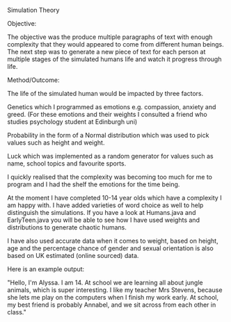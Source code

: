 Simulation Theory

Objective:

The objective was the produce multiple paragraphs of text with enough complexity
that they would appeared to come from different human beings. The next step was
to generate a new piece of text for each person at multiple stages of the
simulated humans life and watch it progress through life.

Method/Outcome:

The life of the
simulated human would be impacted by three factors.

Genetics which I programmed as emotions e.g. compassion, anxiety and greed.
(For these emotions and their weights I consulted a friend who studies
psychology student at Edinburgh uni)

Probability in the form of a Normal distribution which was used to pick values
such as height and weight.

Luck which was implemented as a random generator for values such as name,
school topics and favourite sports.

I quickly realised that the complexity was becoming too much for me to program
and I had the shelf the emotions for the time being.

At the moment I have completed 10-14 year olds which have a complexity I am
happy with. I have added varieties of word choice as well to help distinguish
the simulations. If you have a look at Humans.java and EarlyTeen.java you will
be able to see how I have used weights and distributions to generate chaotic
humans.

I have also used accurate data when it comes to weight, based on height, age
and the percentage chance of gender and sexual orientation is also based on UK
estimated (online sourced) data.

Here is an example output:

"Hello, I'm Alyssa.
I am 14. At school we are learning all about jungle animals, which is super
interesting. I like my teacher Mrs Stevens, because she lets me play on the
computers when I finish my work early. At school, my best friend is probably
Annabel, and we sit across from each other in class."
